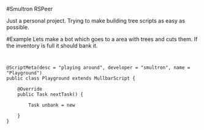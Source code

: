 #Smultron RSPeer

Just a personal project.
Trying to make building tree scripts as easy as possible. 

#Example
Lets make a bot which goes to a area with trees and cuts them.
If the inventory is full it should bank it.

```


@ScriptMeta(desc = "playing around", developer = "smultron", name = "Playground")
public class Playground extends MullbarScript {

	@Override
	public Task nextTask() {

        Task unbank = new 

	}
}


```

